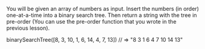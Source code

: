 You will be given an array of numbers as input. Insert the numbers (in order) one-at-a-time into a binary search tree. Then return a string with the tree in pre-order (You can use the pre-order function that you wrote in the previous lesson).


binarySearchTree([8, 3, 10, 1, 6, 14, 4, 7, 13])
// => "8 3 1 6 4 7 10 14 13"
